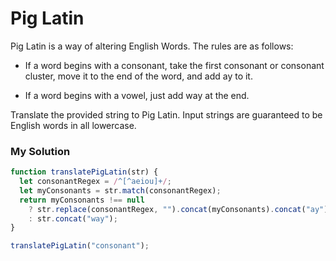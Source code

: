 # Pig Latin

Pig Latin is a way of altering English Words. The rules are as follows:

- If a word begins with a consonant, take the first consonant or consonant cluster, move it to the end of the word, and add ay to it.

- If a word begins with a vowel, just add way at the end.

Translate the provided string to Pig Latin. Input strings are guaranteed to be English words in all lowercase.

### My Solution

```javascript
function translatePigLatin(str) {
  let consonantRegex = /^[^aeiou]+/;
  let myConsonants = str.match(consonantRegex);
  return myConsonants !== null
    ? str.replace(consonantRegex, "").concat(myConsonants).concat("ay")
    : str.concat("way");
}

translatePigLatin("consonant");
```

